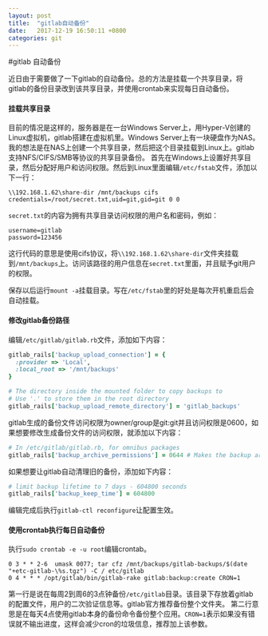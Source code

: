 ```yaml
---
layout: post
title:  "gitlab自动备份"
date:   2017-12-19 16:50:11 +0800
categories: git
---
```

#gitlab 自动备份

近日由于需要做了一下gitlab的自动备份。总的方法是挂载一个共享目录，将gitlab的备份目录改到该共享目录，并使用crontab来实现每日自动备份。

#### 挂载共享目录

目前的情况是这样的，服务器是在一台Windows Server上，用Hyper-V创建的Linux虚拟机，gitlab搭建在虚拟机里。Windows Server上有一块硬盘作为NAS。我的想法是在NAS上创建一个共享目录，然后把这个目录挂载到Linux上。gitlab支持NFS/CIFS/SMB等协议的共享目录备份。
首先在Windows上设置好共享目录，然后分配好用户和访问权限。然后到Linux里面编辑`/etc/fstab`文件，添加以下一行：
    
    \\192.168.1.62\share-dir /mnt/backups cifs credentials=/root/secret.txt,uid=git,gid=git 0 0
    
`secret.txt`的内容为拥有共享目录访问权限的用户名和密码，例如：

    username=gitlab
    password=123456
    
这行代码的意思是使用cifs协议，将`\\192.168.1.62\share-dir`文件夹挂载到`/mnt/backups`上。访问该路径的用户信息在`secret.txt`里面，并且赋予git用户的权限。

保存以后运行`mount -a`挂载目录。写在`/etc/fstab`里的好处是每次开机重启后会自动挂载。

#### 修改gitlab备份路径

编辑`/etc/gitlab/gitlab.rb`文件，添加如下内容：

```ruby
gitlab_rails['backup_upload_connection'] = {
  :provider => 'Local',
  :local_root => '/mnt/backups'
}

# The directory inside the mounted folder to copy backups to
# Use '.' to store them in the root directory
gitlab_rails['backup_upload_remote_directory'] = 'gitlab_backups'
```

gitlab生成的备份文件访问权限为owner/group是git:git并且访问权限是0600，如果想要修改生成备份文件的访问权限，就添加以下内容：

```ruby
# In /etc/gitlab/gitlab.rb, for omnibus packages
gitlab_rails['backup_archive_permissions'] = 0644 # Makes the backup archives world-readable
```

如果想要让gitlab自动清理旧的备份，添加如下内容：

```ruby
# limit backup lifetime to 7 days - 604800 seconds
gitlab_rails['backup_keep_time'] = 604800
```

编辑完成后执行`gitlab-ctl reconfigure`让配置生效。

#### 使用crontab执行每日自动备份

执行`sudo crontab -e -u root`编辑crontab。

    0 3 * * 2-6  umask 0077; tar cfz /mnt/backups/gitlab-backups/$(date "+etc-gitlab-\%s.tgz") -C / etc/gitlab
    0 4 * * * /opt/gitlab/bin/gitlab-rake gitlab:backup:create CRON=1

第一行是说在每周2到周6的3点钟备份`/etc/gitlab`目录。该目录下存放着gitlab的配置文件，用户的二次验证信息等。gitlab官方推荐备份整个文件夹。
第二行意思是在每天4点使用gitlab本身的备份命令备份整个应用。`CRON=1`表示如果没有错误就不输出进度，这样会减少cron的垃圾信息，推荐加上该参数。

